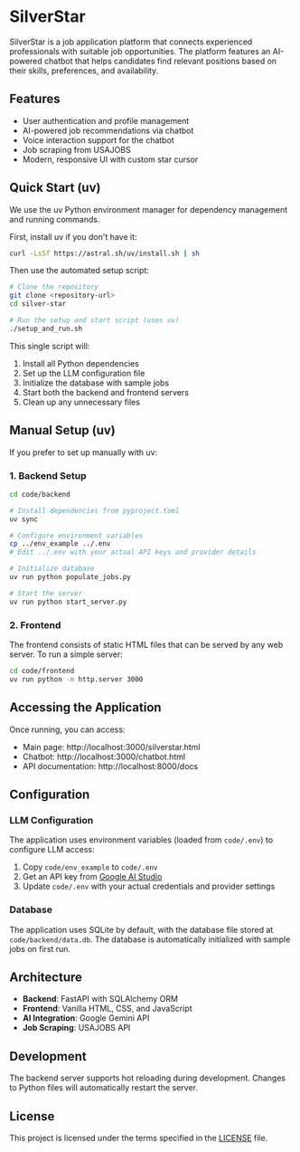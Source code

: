 # SilverStar

SilverStar is a job application platform that connects experienced professionals with suitable job opportunities. The platform features an AI-powered chatbot that helps candidates find relevant positions based on their skills, preferences, and availability.

## Features

- User authentication and profile management
- AI-powered job recommendations via chatbot
- Voice interaction support for the chatbot
- Job scraping from USAJOBS
- Modern, responsive UI with custom star cursor

## Quick Start (uv)

We use the uv Python environment manager for dependency management and running commands.

First, install uv if you don't have it:

```bash
curl -LsSf https://astral.sh/uv/install.sh | sh
```

Then use the automated setup script:

```bash
# Clone the repository
git clone <repository-url>
cd silver-star

# Run the setup and start script (uses uv)
./setup_and_run.sh
```

This single script will:
1. Install all Python dependencies
2. Set up the LLM configuration file
3. Initialize the database with sample jobs
4. Start both the backend and frontend servers
5. Clean up any unnecessary files

## Manual Setup (uv)

If you prefer to set up manually with uv:

### 1. Backend Setup

```bash
cd code/backend

# Install dependencies from pyproject.toml
uv sync

# Configure environment variables
cp ../env_example ../.env
# Edit ../.env with your actual API keys and provider details

# Initialize database
uv run python populate_jobs.py

# Start the server
uv run python start_server.py
```

### 2. Frontend

The frontend consists of static HTML files that can be served by any web server. To run a simple server:

```bash
cd code/frontend
uv run python -m http.server 3000
```

## Accessing the Application

Once running, you can access:

- Main page: http://localhost:3000/silverstar.html
- Chatbot: http://localhost:3000/chatbot.html
- API documentation: http://localhost:8000/docs

## Configuration

### LLM Configuration

The application uses environment variables (loaded from `code/.env`) to configure LLM access:

1. Copy `code/env_example` to `code/.env`
2. Get an API key from [Google AI Studio](https://aistudio.google.com/app/apikey)
3. Update `code/.env` with your actual credentials and provider settings

### Database

The application uses SQLite by default, with the database file stored at `code/backend/data.db`. The database is automatically initialized with sample jobs on first run.

## Architecture

- **Backend**: FastAPI with SQLAlchemy ORM
- **Frontend**: Vanilla HTML, CSS, and JavaScript
- **AI Integration**: Google Gemini API
- **Job Scraping**: USAJOBS API

## Development

The backend server supports hot reloading during development. Changes to Python files will automatically restart the server.

## License

This project is licensed under the terms specified in the [LICENSE](LICENSE) file.
